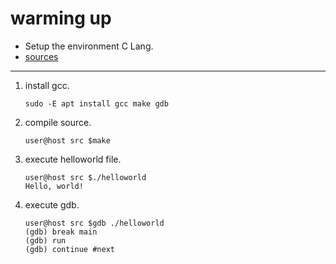 warming up
===

* Setup the environment C Lang.
* [sources](./src)

---

1. install gcc.
	```
	sudo -E apt install gcc make gdb
	```
2. compile source.
	```
	user@host src $make
	```
3. execute helloworld file.
	```
	user@host src $./helloworld
	Hello, world!
	```
4. execute gdb.
	```
	user@host src $gdb ./helloworld
	(gdb) break main
	(gdb) run
	(gdb) continue #next
	```
